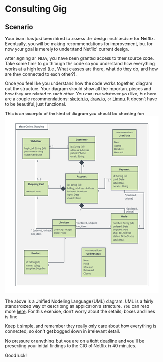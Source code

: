 # Consulting Gig

## Scenario
Your team has just been hired to assess the design architecture for Netflix.  Eventually, you will be making recommendations for improvement, but for now your goal is merely to understand Netflix' current design.

After signing an NDA, you have been granted access to their source code.  Take some time to go through the code so you understand how everything works at a high level (i.e., What classes are there, what do they do, and how are they connected to each other?).

Once you feel like you understand how the code works together, diagram out the structure.  Your diagram should show all the important pieces and how they are related to each other.  You can use whatever you like, but here are a couple recommendations: [sketch.io](https://sketch.io/sketchpad/), [draw.io](https://app.diagrams.net/), or [Limnu](https://limnu.com/).  It doesn't have to be beautiful, just functional.

This is an example of the kind of diagram you should be shooting for: <br/>
![Here](README/uml.png) 

The above is a Unified Modeling Language (UML) diagram.  UML is a fairly standardized way of describing an application's structure.  You can read more [here](https://www.visual-paradigm.com/guide/uml-unified-modeling-language/what-is-class-diagram/). For this exercise, don't worry about the details; boxes and lines is fine.

Keep it simple, and remember they really only care about how everything is connected, so don't get bogged down in irrelevant detail.

No pressure or anything, but you are on a tight deadline and you'll be presenting your initial findings to the CIO of Netflix in 40 minutes.

Good luck!
